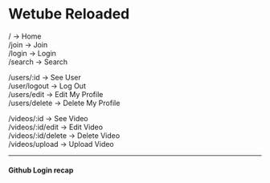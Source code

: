 # Wetube Reloaded

/ -> Home  
/join -> Join  
/login -> Login  
/search -> Search

/users/:id -> See User  
/user/logout -> Log Out  
/users/edit -> Edit My Profile  
/users/delete -> Delete My Profile

/videos/:id -> See Video  
/videos/:id/edit -> Edit Video  
/videos/:id/delete -> Delete Video  
/videos/upload -> Upload Video

---

#### Github Login recap
